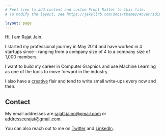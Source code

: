 ```yaml
---
# Feel free to add content and custom Front Matter to this file.
# To modify the layout, see https://jekyllrb.com/docs/themes/#overriding-theme-defaults

layout: page
---
```

Hi, I am Rajat Jain.

I started my professional journey in May 2014 and have worked in 4 startups since - ranging from a company size of 4 to a company size of 1,000 members.

I want to build my career in Computer Graphics and use Machine Learning as one of the tools to move forward in the industry.

I also have a [creative](/creatives) flair and tend to write small write-ups every now and then.

## Contact

My email addresses are rajatt.jainn@gmail.com or addresseerajat@gmail.com.

You can also reach out to me on [Twitter](https://twitter.com/RajattJainn) and [LinkedIn](https://www.linkedin.com/in/rajattjainn/).
